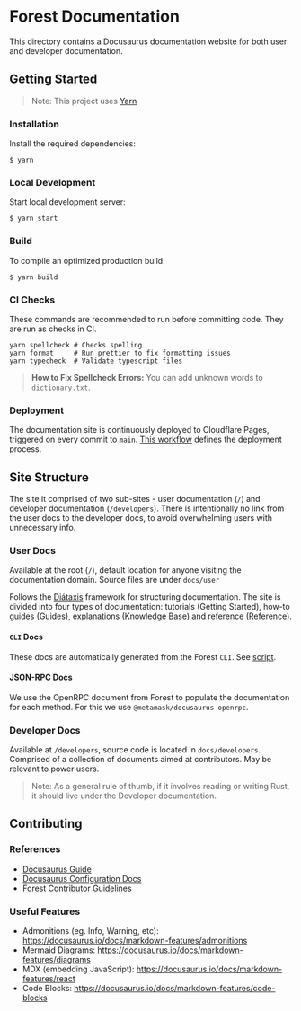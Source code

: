 # Forest Documentation

This directory contains a Docusaurus documentation website for both user and developer documentation.

## Getting Started

> Note: This project uses [Yarn](https://yarnpkg.com/getting-started/install)

### Installation

Install the required dependencies:

```
$ yarn
```

### Local Development

Start local development server:

```
$ yarn start
```

### Build

To compile an optimized production build:

```
$ yarn build
```

### CI Checks

These commands are recommended to run before committing code. They are run as checks in CI.

```
yarn spellcheck # Checks spelling
yarn format     # Run prettier to fix formatting issues
yarn typecheck  # Validate typescript files
```

> **How to Fix Spellcheck Errors:** You can add unknown words to `dictionary.txt`.

### Deployment

The documentation site is continuously deployed to Cloudflare Pages, triggered on every commit to `main`. [This workflow](/.github/workflows/docs-deploy.yml) defines the deployment process.

## Site Structure

The site it comprised of two sub-sites - user documentation (`/`) and developer documentation (`/developers`). There is intentionally no link from the user docs to the developer docs, to avoid overwhelming users with unnecessary info.

### User Docs

Available at the root (`/`), default location for anyone visiting the documentation domain. Source files are under `docs/user`

Follows the [Diátaxis](https://diataxis.fr/) framework for structuring documentation. The site is divided into four types of documentation: tutorials (Getting Started), how-to guides (Guides), explanations (Knowledge Base) and reference (Reference).

#### `CLI` Docs

These docs are automatically generated from the Forest `CLI`. See [script](/docs/docs/users/reference/cli.sh).

#### JSON-RPC Docs

We use the OpenRPC document from Forest to populate the documentation for each method. For this we use `@metamask/docusaurus-openrpc`.

### Developer Docs

Available at `/developers`, source code is located in `docs/developers`. Comprised of a collection of documents aimed at contributors. May be relevant to power users.

> Note: As a general rule of thumb, if it involves reading or writing Rust, it should live under the Developer documentation.

## Contributing

### References

- [Docusaurus Guide](https://docusaurus.io/docs/category/guides)
- [Docusaurus Configuration Docs](https://docusaurus.io/docs/api/docusaurus-config)
- [Forest Contributor Guidelines](../CONTRIBUTING.md)

### Useful Features

- Admonitions (eg. Info, Warning, etc): https://docusaurus.io/docs/markdown-features/admonitions
- Mermaid Diagrams: https://docusaurus.io/docs/markdown-features/diagrams
- MDX (embedding JavaScript): https://docusaurus.io/docs/markdown-features/react
- Code Blocks: https://docusaurus.io/docs/markdown-features/code-blocks
